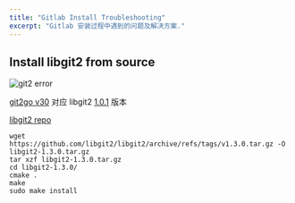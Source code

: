 ```yaml
---
title: "Gitlab Install Troubleshooting"
excerpt: "Gitlab 安装过程中遇到的问题及解决方案."
---
```


<!-- # Install Troubleshooting -->

## Install libgit2 from source

![git2 error](assets/git2_error.png)

[git2go v30](https://github.com/libgit2/git2go#which-go-version-to-use) 对应 libgit2 [1.0.1](https://github.com/libgit2/libgit2/releases/tag/v1.0.1) 版本


[libgit2 repo](https://github.com/libgit2/libgit2)

```shell
wget https://github.com/libgit2/libgit2/archive/refs/tags/v1.3.0.tar.gz -O libgit2-1.3.0.tar.gz
tar xzf libgit2-1.3.0.tar.gz
cd libgit2-1.3.0/
cmake .
make
sudo make install
```
